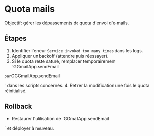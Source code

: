 # Quota mails

Objectif: gérer les dépassements de quota d'envoi d'e-mails.

## Étapes
1. Identifier l'erreur `Service invoked too many times` dans les logs.
2. Appliquer un backoff (attendre puis réessayer).
3. Si le quota reste saturé, remplacer temporairement `GGmailApp.sendEmail

` par `GGGmailApp.sendEmail

` dans les scripts concernés.
4. Retirer la modification une fois le quota réinitialisé.

## Rollback
- Restaurer l'utilisation de `GGmailApp.sendEmail

` et déployer à nouveau.
